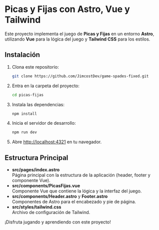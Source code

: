 # Picas y Fijas con Astro, Vue y Tailwind

Este proyecto implementa el juego de **Picas y Fijas** en un entorno **Astro**, utilizando **Vue** para la lógica del juego y **Tailwind CSS** para los estilos.

## Instalación
1. Clona este repositorio:  
   ```bash
   git clone https://github.com/JimcostDev/game-spades-fixed.git
   ```
2. Entra en la carpeta del proyecto:  
   ```bash
   cd picas-fijas
   ```
3. Instala las dependencias:  
   ```bash
   npm install
   ```
4. Inicia el servidor de desarrollo:  
   ```bash
   npm run dev
   ```
5. Abre [http://localhost:4321](http://localhost:4321) en tu navegador.

## Estructura Principal
- **src/pages/index.astro**  
  Página principal con la estructura de la aplicación (header, footer y componente Vue).
- **src/components/PicasFijas.vue**  
  Componente Vue que contiene la lógica y la interfaz del juego.
- **src/components/Header.astro** y **Footer.astro**  
  Componentes de Astro para el encabezado y pie de página.
- **src/styles/tailwind.css**  
  Archivo de configuración de Tailwind.

¡Disfruta jugando y aprendiendo con este proyecto!

